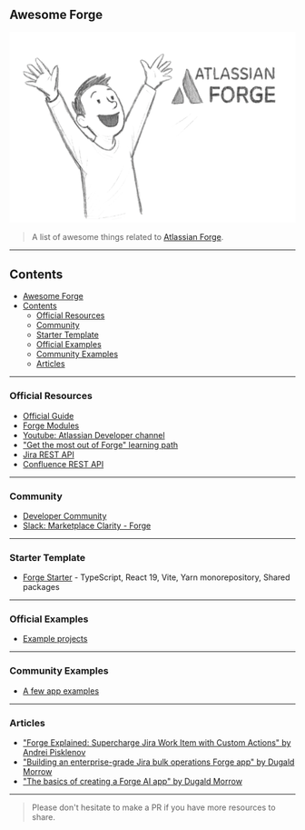## Awesome Forge
![](./media/awesome-forge-intro.png)

> A list of awesome things related to [Atlassian Forge](https://developer.atlassian.com/platform/forge/).

---

## Contents

- [Awesome Forge](#awesome-forge)
- [Contents](#contents)
  - [Official Resources](#official-resources)
  - [Community](#community)
  - [Starter Template](#starter-template)
  - [Official Examples](#official-examples)
  - [Community Examples](#community-examples)
  - [Articles](#articles)

---

### Official Resources

- [Official Guide](https://developer.atlassian.com/platform/forge/)
- [Forge Modules](https://developer.atlassian.com/platform/forge/manifest-reference/modules/)
- [Youtube: Atlassian Developer channel](https://www.youtube.com/@AtlassianDeveloper/videos)
- ["Get the most out of Forge" learning path](https://community.atlassian.com/learning/path/get-the-most-out-of-forge)
- [Jira REST API](https://developer.atlassian.com/cloud/jira/platform/rest/v3)
- [Confluence REST API](https://developer.atlassian.com/cloud/confluence/rest/v2)

---

### Community

- [Developer Community](https://community.developer.atlassian.com/c/forge/45)
- [Slack: Marketplace Clarity - Forge](https://marketplace-vendors.slack.com/archives/CMVD09M7U)

---

### Starter Template

- [Forge Starter](https://github.com/andrei-pisklenov/forge-starter) - TypeScript, React 19, Vite, Yarn monorepository, Shared packages

---

### Official Examples

- [Example projects](https://bitbucket.org/atlassian/workspace/projects/FE)

---

### Community Examples

- [A few app examples](https://github.com/andrei-pisklenov/forge-by-example)

---

### Articles

- ["Forge Explained: Supercharge Jira Work Item with Custom Actions" by Andrei Pisklenov](https://www.linkedin.com/pulse/forge-explained-supercharge-jira-work-item-custom-andrei-pisklenov-jgkwf/)
- ["Building an enterprise-grade Jira bulk operations Forge app" by Dugald Morrow](https://www.atlassian.com/blog/developer/building-an-enterprise-grade-jira-bulk-operations-forge-app-2)
- ["The basics of creating a Forge AI app" by Dugald Morrow](https://www.atlassian.com/blog/developer/forge-ai-basics)

---

> Please don't hesitate to make a PR if you have more resources to share.
